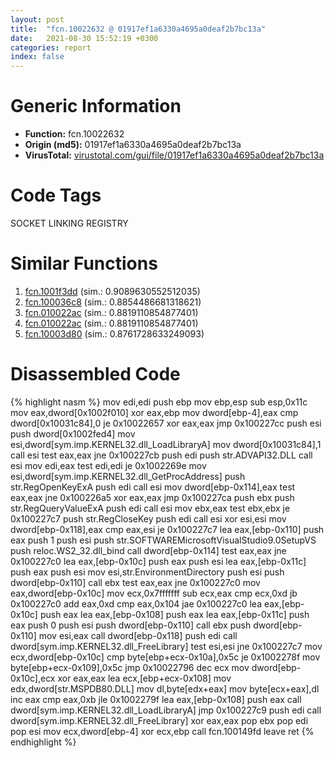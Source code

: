 ```yaml
---
layout: post
title:  "fcn.10022632 @ 01917ef1a6330a4695a0deaf2b7bc13a"
date:   2021-08-30 15:52:19 +0300
categories: report
index: false
---
```


# Generic Information
- **Function:** fcn.10022632
- **Origin (md5):** 01917ef1a6330a4695a0deaf2b7bc13a
- **VirusTotal:** [virustotal.com/gui/file/01917ef1a6330a4695a0deaf2b7bc13a][virustotal_ref]

# Code Tags
<span class="tag" id="SOCKET">SOCKET</span>
<span class="tag" id="LINKING">LINKING</span>
<span class="tag" id="REGISTRY">REGISTRY</span>


# Similar Functions

1. [fcn.1001f3dd][similar_1_ref] (sim.: 0.9089630552512035)
2. [fcn.100036c8][similar_2_ref] (sim.: 0.8854486681318621)
3. [fcn.010022ac][similar_3_ref] (sim.: 0.8819110854877401)
4. [fcn.010022ac][similar_4_ref] (sim.: 0.8819110854877401)
5. [fcn.10003d80][similar_5_ref] (sim.: 0.8761728633249093)


# Disassembled Code

{% highlight nasm %}
mov edi,edi
push ebp
mov ebp,esp
sub esp,0x11c
mov eax,dword[0x1002f010]
xor eax,ebp
mov dword[ebp-4],eax
cmp dword[0x10031c84],0
je 0x10022657
xor eax,eax
jmp 0x100227cc
push esi
push dword[0x1002fed4]
mov esi,dword[sym.imp.KERNEL32.dll_LoadLibraryA]
mov dword[0x10031c84],1
call esi
test eax,eax
jne 0x100227cb
push edi
push str.ADVAPI32.DLL
call esi
mov edi,eax
test edi,edi
je 0x1002269e
mov esi,dword[sym.imp.KERNEL32.dll_GetProcAddress]
push str.RegOpenKeyExA
push edi
call esi
mov dword[ebp-0x114],eax
test eax,eax
jne 0x100226a5
xor eax,eax
jmp 0x100227ca
push ebx
push str.RegQueryValueExA
push edi
call esi
mov ebx,eax
test ebx,ebx
je 0x100227c7
push str.RegCloseKey
push edi
call esi
xor esi,esi
mov dword[ebp-0x118],eax
cmp eax,esi
je 0x100227c7
lea eax,[ebp-0x110]
push eax
push 1
push esi
push str.SOFTWAREMicrosoftVisualStudio9.0SetupVS
push reloc.WS2_32.dll_bind
call dword[ebp-0x114]
test eax,eax
jne 0x100227c0
lea eax,[ebp-0x10c]
push eax
push esi
lea eax,[ebp-0x11c]
push eax
push esi
mov esi,str.EnvironmentDirectory
push esi
push dword[ebp-0x110]
call ebx
test eax,eax
jne 0x100227c0
mov eax,dword[ebp-0x10c]
mov ecx,0x7fffffff
sub ecx,eax
cmp ecx,0xd
jb 0x100227c0
add eax,0xd
cmp eax,0x104
jae 0x100227c0
lea eax,[ebp-0x10c]
push eax
lea eax,[ebp-0x108]
push eax
lea eax,[ebp-0x11c]
push eax
push 0
push esi
push dword[ebp-0x110]
call ebx
push dword[ebp-0x110]
mov esi,eax
call dword[ebp-0x118]
push edi
call dword[sym.imp.KERNEL32.dll_FreeLibrary]
test esi,esi
jne 0x100227c7
mov ecx,dword[ebp-0x10c]
cmp byte[ebp+ecx-0x10a],0x5c
je 0x1002278f
mov byte[ebp+ecx-0x109],0x5c
jmp 0x10022796
dec ecx
mov dword[ebp-0x10c],ecx
xor eax,eax
lea ecx,[ebp+ecx-0x108]
mov edx,dword[str.MSPDB80.DLL]
mov dl,byte[edx+eax]
mov byte[ecx+eax],dl
inc eax
cmp eax,0xb
jle 0x1002279f
lea eax,[ebp-0x108]
push eax
call dword[sym.imp.KERNEL32.dll_LoadLibraryA]
jmp 0x100227c9
push edi
call dword[sym.imp.KERNEL32.dll_FreeLibrary]
xor eax,eax
pop ebx
pop edi
pop esi
mov ecx,dword[ebp-4]
xor ecx,ebp
call fcn.100149fd
leave 
ret 
{% endhighlight %}


[similar_1_ref]: /report/fcn.1001f3dd@01917ef1a6330a4695a0deaf2b7bc13a
[similar_2_ref]: /report/fcn.100036c8@01917ef1a6330a4695a0deaf2b7bc13a
[similar_3_ref]: /report/fcn.010022ac@bcf1729ded12dd6e2e4c565a6c795602
[similar_4_ref]: /report/fcn.010022ac@7be42d186738ec1816397d616de2cb9d
[similar_5_ref]: /report/fcn.10003d80@a0ac129ff3ea4c0dfa9529c259a9502c
[virustotal_ref]: https://www.virustotal.com/gui/file/01917ef1a6330a4695a0deaf2b7bc13a
